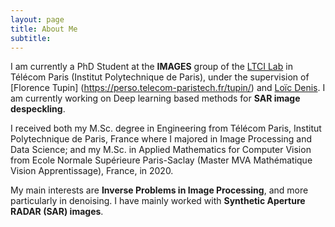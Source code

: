 ```yaml
---
layout: page
title: About Me
subtitle: 
---
```


I am currently a PhD Student at the **IMAGES** group of the [LTCI Lab](https://www.telecom-paris.fr/fr/recherche/laboratoires/laboratoire-traitement-et-communication-de-linformation-ltci) in Télécom Paris (Institut Polytechnique de Paris), under the supervision of [Florence Tupin] (https://perso.telecom-paristech.fr/tupin/) and [Loïc Denis](https://perso.univ-st-etienne.fr/deniloic/). I am currently working on Deep learning based methods for **SAR image despeckling**.

I received both my M.Sc. degree in Engineering from Télécom Paris, Institut Polytechnique de Paris, France where I majored in Image Processing and Data Science; and my M.Sc. in Applied Mathematics for Computer Vision from Ecole Normale Supérieure Paris-Saclay (Master MVA Mathématique Vision Apprentissage), France, in 2020. 

My main interests are **Inverse Problems in Image Processing**, and more particularly in denoising. I have mainly worked with **Synthetic Aperture RADAR (SAR) images**.


